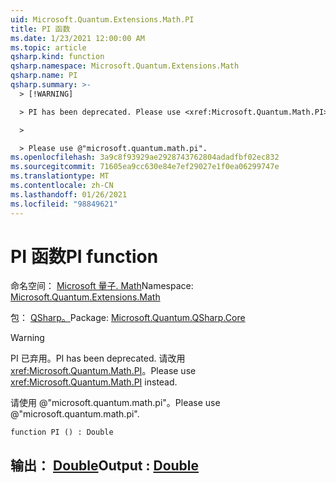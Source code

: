 ```yaml
---
uid: Microsoft.Quantum.Extensions.Math.PI
title: PI 函数
ms.date: 1/23/2021 12:00:00 AM
ms.topic: article
qsharp.kind: function
qsharp.namespace: Microsoft.Quantum.Extensions.Math
qsharp.name: PI
qsharp.summary: >-
  > [!WARNING]

  > PI has been deprecated. Please use <xref:Microsoft.Quantum.Math.PI> instead.

  >

  > Please use @"microsoft.quantum.math.pi".
ms.openlocfilehash: 3a9c8f93929ae2928743762804adadfbf02ec832
ms.sourcegitcommit: 71605ea9cc630e84e7ef29027e1f0ea06299747e
ms.translationtype: MT
ms.contentlocale: zh-CN
ms.lasthandoff: 01/26/2021
ms.locfileid: "98849621"
---
```

# <a name="pi-function"></a><span data-ttu-id="6a3a9-102">PI 函数</span><span class="sxs-lookup"><span data-stu-id="6a3a9-102">PI function</span></span>

<span data-ttu-id="6a3a9-103">命名空间： [Microsoft 量子. Math](xref:Microsoft.Quantum.Extensions.Math)</span><span class="sxs-lookup"><span data-stu-id="6a3a9-103">Namespace: [Microsoft.Quantum.Extensions.Math](xref:Microsoft.Quantum.Extensions.Math)</span></span>

<span data-ttu-id="6a3a9-104">包： [QSharp。](https://nuget.org/packages/Microsoft.Quantum.QSharp.Core)</span><span class="sxs-lookup"><span data-stu-id="6a3a9-104">Package: [Microsoft.Quantum.QSharp.Core](https://nuget.org/packages/Microsoft.Quantum.QSharp.Core)</span></span>


> [!WARNING]
> <span data-ttu-id="6a3a9-105">PI 已弃用。</span><span class="sxs-lookup"><span data-stu-id="6a3a9-105">PI has been deprecated.</span></span> <span data-ttu-id="6a3a9-106">请改用 <xref:Microsoft.Quantum.Math.PI>。</span><span class="sxs-lookup"><span data-stu-id="6a3a9-106">Please use <xref:Microsoft.Quantum.Math.PI> instead.</span></span>
>
> <span data-ttu-id="6a3a9-107">请使用 @"microsoft.quantum.math.pi"。</span><span class="sxs-lookup"><span data-stu-id="6a3a9-107">Please use @"microsoft.quantum.math.pi".</span></span>



```qsharp
function PI () : Double
```


## <a name="output--double"></a><span data-ttu-id="6a3a9-108">输出： [Double](xref:microsoft.quantum.lang-ref.double)</span><span class="sxs-lookup"><span data-stu-id="6a3a9-108">Output : [Double](xref:microsoft.quantum.lang-ref.double)</span></span>


